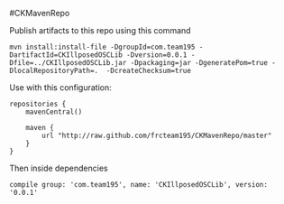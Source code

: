 #CKMavenRepo

Publish artifacts to this repo using this command 
```
mvn install:install-file -DgroupId=com.team195 -DartifactId=CKIllposedOSCLib -Dversion=0.0.1 -Dfile=../CKIllposedOSCLib.jar -Dpackaging=jar -DgeneratePom=true -DlocalRepositoryPath=.  -DcreateChecksum=true
```

Use with this configuration:
```
repositories {
    mavenCentral()

    maven {
        url "http://raw.github.com/frcteam195/CKMavenRepo/master"
    }
}
```

Then inside dependencies
```
compile group: 'com.team195', name: 'CKIllposedOSCLib', version: '0.0.1'
```
